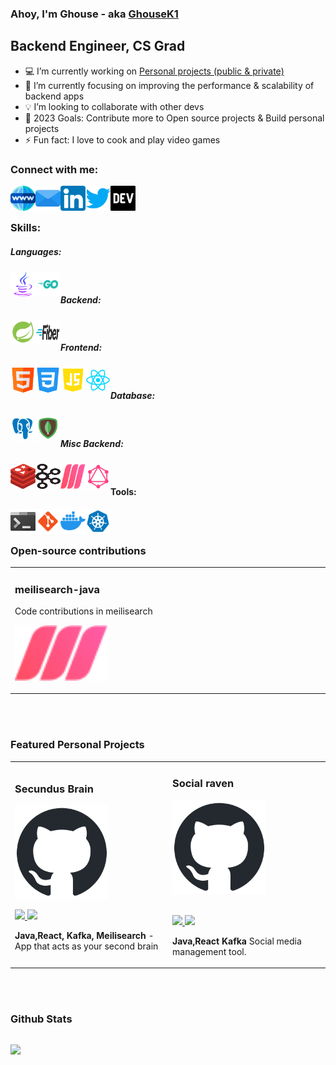 ### Ahoy, I'm Ghouse - aka [GhouseK1][website]

## Backend Engineer, CS Grad

- :computer: I’m currently working on [Personal projects (public & private)][gitprojects]
- :blue_book: I’m currently focusing on improving the performance & scalability of backend apps
- :bulb: I’m looking to collaborate with other devs
- :dart: 2023 Goals: Contribute more to Open source projects & Build personal projects
- ⚡ Fun fact: I love to cook and play video games

### Connect with me:

<div align="center">
 
[<img align="left" src="./assets/icons/website.png" height="40" width="40" />][website]
[<img align="left" src="./assets/icons/email.png" height="40" width="40" />][email] 
[<img align="left" src="./assets/icons/linkedin.png" height="40" width="40" />][linkedin] 
[<img align="left" src="./assets/icons/twitter.png" height="40" width="40" />][twitter]
[<img align="left" src="./assets/icons/devto.png" height="40" width="40" />][devto]

</div>

<br>
<br>

### Skills:

##### Languages:

<div class="languages" align="center">

 <img align="left" src="./assets/icons/java.png" height="40" width="40" />
 <img align="left" src="./assets/icons/golang.png" height="40" width="40" />

</div>
<br>

##### Backend:

<div class="backend" align="center">
<img align="left" src="./assets/icons/spring.png" height="40" width="40" />
<img align="left" src="./assets/icons/go-fiber.png" height="40" width="40" />
</div>
<br>

##### Frontend:

<div class="frontend" align="center">
 <img align="left" src="./assets/icons/html.png" height="40" width="40" />
 <img align="left" src="./assets/icons/css.png" height="40" width="40" />
 <img align="left" src="./assets/icons/javascript.png" height="40" width="40" />
 <img align="left" src="./assets/icons/reactjs.png" height="40" width="40" />
</div>
<br>

##### Database:

<div class="database" align="center">
 <img align="left" src="./assets/icons/postgresql.png" height="40" width="40" />
 <img align="left" src="./assets/icons/mongodb.png" height="40" width="40" />
</div>
<br>

##### Misc Backend:

<div class="misc" align="center">
 <img align="left" src="./assets/icons/redis.png" height="40" width="40" />
 <img align="left" src="./assets/icons/kafka.png" height="40" width="40" />
 <img align="left" src="./assets/icons/meilisearch.png" height="40" width="40" />
 <img align="left" src="./assets/icons/graphql.png" height="40" width="40" />
</div>
<br>

#### Tools:

<div class="tools" align="center">
 <img align="left" src="./assets/icons/terminal.png" height="40" width="40" />
 <img align="left" src="./assets/icons/git.png" height="40" width="40" />
 <img align="left" src="./assets/icons/docker.png" height="40" width="40" />
 <img align="left" src="./assets/icons/kubernetes.png" height="40" width="40" />
</div>
<br>
<br>

### Open-source contributions
<div align="left">
<table>
<tr>
<td width="33%">
<h3 align="left">meilisearch-java</h3>
<div align="left">
<p> Code contributions in meilisearch </p>
<a href="https://github.com/meilisearch/meilisearch-java" target="_blank">
<img src="./assets/icons/meilisearch.png" width="150"></a>
<p>
</p>
</div>
</td>

</tr>                                                                
</table> 

<br>
<br>

### Featured Personal Projects
<div align="left">
<table>
<tr>
<td width="33%">
<h3 align="left">Secundus Brain</h3>
<div align="left">
<a href="https://github.com/ghousek1/secundusbrain" target="_blank">
<img src="./assets/icons/github.png" width="150"></a>
<p>
<a href="https://github.com/ghousek1/secundusbrain" target="_blank">
<img src="https://img.shields.io/badge/CODE-ff9?style=for-the-badge&logo=github&logoColor=black">
</a>
<a href="https://github.com/ghousek1/secundusbrain" target="_blank">
<img src="https://img.shields.io/badge/-website-green?style=for-the-badge&color=d1ed58">
</a>
</p>
<p><strong>Java,React, Kafka, Meilisearch</strong> - App that acts as your second brain</p>
</div>
</td>


<td width="33%">                                                                                     
<h3 align="left">Social raven</h3>
<div align="left">
<a href="https://github.com/ghousek1/secundusbrain" target="_blank"><img src="./assets/icons/github.png" width="150" ></a>
<br>
<br>
<p>
<a href="https://github.com/ghousek1/secundusbrain" target="_blank">
<img src="https://img.shields.io/badge/CODE-ff9?style=for-the-badge&logo=github&logoColor=black"">
</a>
<a href="https://github.com/ghousek1/secundusbrain" target="_blank">
<img src="https://img.shields.io/badge/-website-green?style=for-the-badge&color=d1ed58">
</a>
</p>
<p><strong>Java,React Kafka</strong> Social media management tool.</p>
</div>
</td>
</tr>                                                                
</table>   

<br>
<br>

### Github Stats

 <div id="stats" width="100%" style="display: flex; align:left;">
  <div width="100%" align="left" style="flex: 1;">
   
   [<img src="https://github-readme-stats.vercel.app/api?username=ghousek1&theme=highcontrast&show_icons=true&hide_border=true">][github]
   
  </div>
 
 </div>

[email]: mailto:ghousek1@outlook.com
[website]: https://ghousek1.com
[linkedin]: https://linkedin.com/in/ghousek1
[twitter]: https://twitter.com/ghousek1ofcl
[reddit]: https://reddit.com/u/ghousek1
[devto]: https://dev.to/ghousek1
[github]: https://github.com/ghousek1?tab=repositories
[gitprojects]: https://github.com/ghousek1?tab=repositories
[meilisearch]: https://github.com/meilisearch/meilisearch-java
[secundusbrain]: https://github.com/ghousek1/secundusbrain
[socialraven]: https://github.com/ghousek1/socialraven
                                                                              
</div>                                                                                    